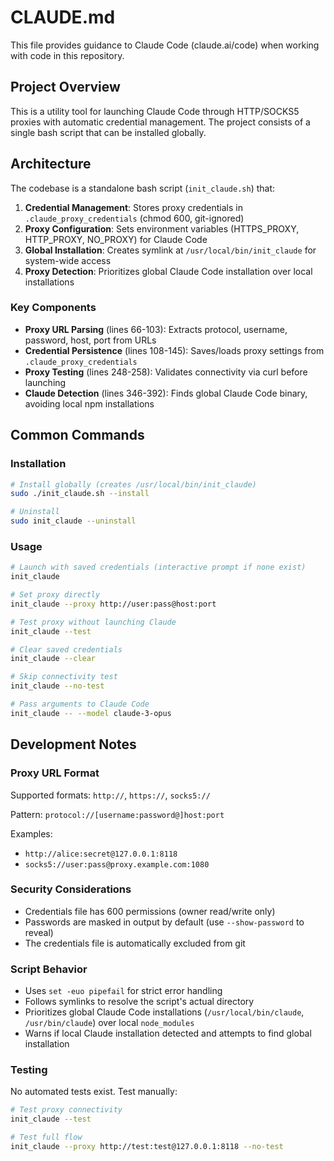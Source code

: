 # CLAUDE.md

This file provides guidance to Claude Code (claude.ai/code) when working with code in this repository.

## Project Overview

This is a utility tool for launching Claude Code through HTTP/SOCKS5 proxies with automatic credential management. The project consists of a single bash script that can be installed globally.

## Architecture

The codebase is a standalone bash script (`init_claude.sh`) that:

1. **Credential Management**: Stores proxy credentials in `.claude_proxy_credentials` (chmod 600, git-ignored)
2. **Proxy Configuration**: Sets environment variables (HTTPS_PROXY, HTTP_PROXY, NO_PROXY) for Claude Code
3. **Global Installation**: Creates symlink at `/usr/local/bin/init_claude` for system-wide access
4. **Proxy Detection**: Prioritizes global Claude Code installation over local installations

### Key Components

- **Proxy URL Parsing** (lines 66-103): Extracts protocol, username, password, host, port from URLs
- **Credential Persistence** (lines 108-145): Saves/loads proxy settings from `.claude_proxy_credentials`
- **Proxy Testing** (lines 248-258): Validates connectivity via curl before launching
- **Claude Detection** (lines 346-392): Finds global Claude Code binary, avoiding local npm installations

## Common Commands

### Installation
```bash
# Install globally (creates /usr/local/bin/init_claude)
sudo ./init_claude.sh --install

# Uninstall
sudo init_claude --uninstall
```

### Usage
```bash
# Launch with saved credentials (interactive prompt if none exist)
init_claude

# Set proxy directly
init_claude --proxy http://user:pass@host:port

# Test proxy without launching Claude
init_claude --test

# Clear saved credentials
init_claude --clear

# Skip connectivity test
init_claude --no-test

# Pass arguments to Claude Code
init_claude -- --model claude-3-opus
```

## Development Notes

### Proxy URL Format
Supported formats: `http://`, `https://`, `socks5://`

Pattern: `protocol://[username:password@]host:port`

Examples:
- `http://alice:secret@127.0.0.1:8118`
- `socks5://user:pass@proxy.example.com:1080`

### Security Considerations
- Credentials file has 600 permissions (owner read/write only)
- Passwords are masked in output by default (use `--show-password` to reveal)
- The credentials file is automatically excluded from git

### Script Behavior
- Uses `set -euo pipefail` for strict error handling
- Follows symlinks to resolve the script's actual directory
- Prioritizes global Claude Code installations (`/usr/local/bin/claude`, `/usr/bin/claude`) over local `node_modules`
- Warns if local Claude installation detected and attempts to find global installation

### Testing
No automated tests exist. Test manually:
```bash
# Test proxy connectivity
init_claude --test

# Test full flow
init_claude --proxy http://test:test@127.0.0.1:8118 --no-test
```
